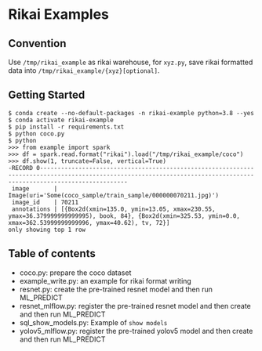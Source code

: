 # Rikai Examples
## Convention
Use `/tmp/rikai_example` as rikai warehouse, for `xyz.py`, save rikai formatted data into `/tmp/rikai_example/{xyz}[optional]`.

## Getting Started
```
$ conda create --no-default-packages -n rikai-example python=3.8 --yes
$ conda activate rikai-example
$ pip install -r requirements.txt
$ python coco.py
$ python
>>> from example import spark
>>> df = spark.read.format("rikai").load("/tmp/rikai_example/coco")
>>> df.show(1, truncate=False, vertical=True)
-RECORD 0---------------------------------------------------------------------------------------------------------------------------------------------------------------------
 image       | Image(uri='Some(coco_sample/train_sample/000000070211.jpg)')
 image_id    | 70211
 annotations | [{Box2d(xmin=135.0, ymin=13.05, xmax=230.55, ymax=36.379999999999995), book, 84}, {Box2d(xmin=325.53, ymin=0.0, xmax=362.53999999999996, ymax=40.62), tv, 72}]
only showing top 1 row
```

## Table of contents
+ coco.py: prepare the coco dataset
+ example_write.py: an example for rikai format writing
+ resnet.py: create the pre-trained resnet model and then run ML_PREDICT
+ resnet_mlflow.py: register the pre-trained resnet model and then create and then run ML_PREDICT
+ sql_show_models.py: Example of `show models`
+ yolov5_mlflow.py: register the pre-trained yolov5 model and then create and then run ML_PREDICT


